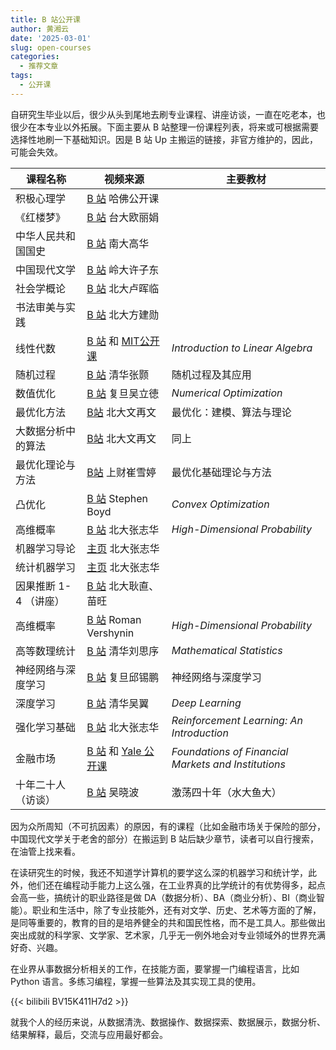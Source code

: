```yaml
---
title: B 站公开课
author: 黄湘云
date: '2025-03-01'
slug: open-courses
categories:
  - 推荐文章
tags:
  - 公开课
---
```


自研究生毕业以后，很少从头到尾地去刷专业课程、讲座访谈，一直在吃老本，也很少在本专业以外拓展。下面主要从 B 站整理一份课程列表，将来或可根据需要选择性地刷一下基础知识。因是 B 站 Up 主搬运的链接，非官方维护的，因此，可能会失效。

| 课程名称 | 视频来源 | 主要教材 |
|------------------------|------------------------|------------------------|
| 积极心理学 | [B 站](https://www.bilibili.com/video/BV1Ka411w7qd/) 哈佛公开课 |  |
| 《红楼梦》 | [B 站](https://www.bilibili.com/video/BV1hp4y1t7zq/) 台大欧丽娟 |  |
| 中华人民共和国国史 | [B 站](https://www.bilibili.com/video/BV1zN411B7sZ/) 南大高华 |  |
| 中国现代文学 | [B 站](https://www.bilibili.com/video/BV13s411T761/) 岭大许子东 |  |
| 社会学概论 | [B 站](https://www.bilibili.com/video/BV1XK4y1n7gp/) 北大卢晖临 |  |
| 书法审美与实践 | [B 站](https://www.bilibili.com/video/BV12w411R75u/) 北大方建勋 |  |
| 线性代数 | [B 站](https://www.bilibili.com/video/BV16Z4y1U7oU/) 和 [MIT公开课](https://ocw.mit.edu/courses/18-06-linear-algebra-spring-2010) | *Introduction to Linear Algebra* |
| 随机过程 | [B 站](https://www.bilibili.com/video/BV11b421E7nh/) 清华张颢 | 随机过程及其应用 |
| 数值优化 | [B 站](https://www.bilibili.com/video/BV1Kx411m7QB/) 复旦吴立徳 | *Numerical Optimization* |
| 最优化方法 | [B站](https://www.bilibili.com/video/BV1Kc411i7kJ/) 北大文再文 | 最优化：建模、算法与理论 |
| 大数据分析中的算法 | [B站](https://www.bilibili.com/video/BV1xH4y1y7qy/) 北大文再文 | 同上 |
| 最优化理论与方法 | [B站](https://www.bilibili.com/video/BV1m7411u72b/) 上财崔雪婷 | 最优化基础理论与方法 |
| 凸优化 | [B 站](https://www.bilibili.com/video/BV1LJNweiEh8/) Stephen Boyd | *Convex Optimization* |
| 高维概率 | [B 站](https://www.bilibili.com/video/BV11rqKYfEkS/) 北大张志华 | *High-Dimensional Probability* |
| 机器学习导论 | [主页](https://resource.pku.edu.cn/index.php?r=course/detail&id=379) 北大张志华 |  |
| 统计机器学习 | [主页](https://resource.pku.edu.cn/index.php?r=course/detail&id=381) 北大张志华 |  |
| 因果推断 1-4 （讲座） | [B 站](https://www.bilibili.com/video/BV1A3411k7tD/) 北大耿直、苗旺 |  |
| 高维概率 | [B 站](https://www.bilibili.com/video/BV1St421g7yM/) Roman Vershynin | *High-Dimensional Probability* |
| 高等数理统计 | [B 站](https://www.bilibili.com/video/BV15k4y1X7EX/) 清华刘思序 | *Mathematical Statistics* |
| 神经网络与深度学习 | [B 站](https://www.bilibili.com/video/BV1P3411u7c1/) 复旦邱锡鹏 | 神经网络与深度学习 |
| 深度学习 | [B 站](https://www.bilibili.com/video/BV1nj9wYEEoM/) 清华吴翼 | *Deep Learning* |
| 强化学习基础 | [B 站](https://www.bilibili.com/video/BV1Et4y1C7co/) 北大张志华 | *Reinforcement Learning: An Introduction* |
| 金融市场 | [B 站](https://www.bilibili.com/video/BV11hKLebERB/) 和 [Yale 公开课](https://oyc.yale.edu/economics/econ-252-08) | *Foundations of Financial Markets and Institutions* |
| 十年二十人（访谈） | [B 站](https://www.bilibili.com/video/BV15b411C7CP/) 吴晓波 | 激荡四十年（水大鱼大） |

因为众所周知（不可抗因素）的原因，有的课程（比如金融市场关于保险的部分，中国现代文学关于老舍的部分）在搬运到 B 站后缺少章节，读者可以自行搜索，在油管上找来看。

在读研究生的时候，我还不知道学计算机的要学这么深的机器学习和统计学，此外，他们还在编程动手能力上这么强，在工业界真的比学统计的有优势得多，起点会高一些，搞统计的职业路径是做 DA（数据分析）、BA（商业分析）、BI（商业智能）。职业和生活中，除了专业技能外，还有对文学、历史、艺术等方面的了解，是同等重要的，教育的目的是培养健全的共和国民性格，而不是工具人。那些做出突出成就的科学家、文学家、艺术家，几乎无一例外地会对专业领域外的世界充满好奇、兴趣。

在业界从事数据分析相关的工作，在技能方面，要掌握一门编程语言，比如 Python 语言。多练习编程，掌握一些算法及其实现工具的使用。

{{< bilibili BV15K411H7d2 >}}

就我个人的经历来说，从数据清洗、数据操作、数据探索、数据展示，数据分析、结果解释，最后，交流与应用最好都会。
